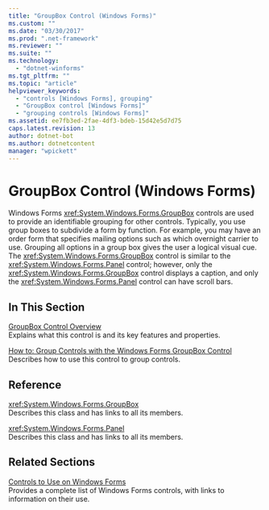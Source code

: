 ```yaml
---
title: "GroupBox Control (Windows Forms)"
ms.custom: ""
ms.date: "03/30/2017"
ms.prod: ".net-framework"
ms.reviewer: ""
ms.suite: ""
ms.technology: 
  - "dotnet-winforms"
ms.tgt_pltfrm: ""
ms.topic: "article"
helpviewer_keywords: 
  - "controls [Windows Forms], grouping"
  - "GroupBox control [Windows Forms]"
  - "grouping controls [Windows Forms]"
ms.assetid: ee7fb3ed-2fae-4df3-bdeb-15d42e5d7d75
caps.latest.revision: 13
author: dotnet-bot
ms.author: dotnetcontent
manager: "wpickett"
---
```

# GroupBox Control (Windows Forms)
Windows Forms <xref:System.Windows.Forms.GroupBox> controls are used to provide an identifiable grouping for other controls. Typically, you use group boxes to subdivide a form by function. For example, you may have an order form that specifies mailing options such as which overnight carrier to use. Grouping all options in a group box gives the user a logical visual cue. The <xref:System.Windows.Forms.GroupBox> control is similar to the <xref:System.Windows.Forms.Panel> control; however, only the <xref:System.Windows.Forms.GroupBox> control displays a caption, and only the <xref:System.Windows.Forms.Panel> control can have scroll bars.  
  
## In This Section  
 [GroupBox Control Overview](../../../../docs/framework/winforms/controls/groupbox-control-overview-windows-forms.md)  
 Explains what this control is and its key features and properties.  
  
 [How to: Group Controls with the Windows Forms GroupBox Control](../../../../docs/framework/winforms/controls/how-to-group-controls-with-the-windows-forms-groupbox-control.md)  
 Describes how to use this control to group controls.  
  
## Reference  
 <xref:System.Windows.Forms.GroupBox>  
 Describes this class and has links to all its members.  
  
 <xref:System.Windows.Forms.Panel>  
 Describes this class and has links to all its members.  
  
## Related Sections  
 [Controls to Use on Windows Forms](../../../../docs/framework/winforms/controls/controls-to-use-on-windows-forms.md)  
 Provides a complete list of Windows Forms controls, with links to information on their use.
